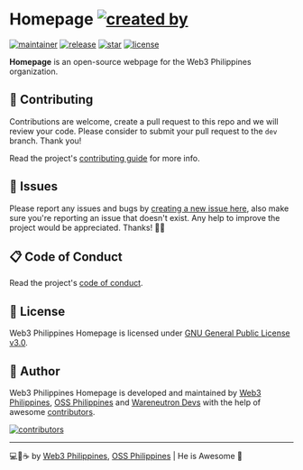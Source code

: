# Homepage [![created by](https://img.shields.io/badge/by-Web3%20Philippines-7b3fe4.svg?longCache=true&style=flat-square)](https://web3philippines.org)

[![maintainer](https://img.shields.io/badge/maintainer-OSS%20Philippines-blue.svg?logo=github&labelColor=181717&longCache=true&style=flat-square)](https://ossph.org) [![release](https://img.shields.io/github/release/web3phl/homepage.svg?logo=github&labelColor=181717&color=green&style=flat-square)](https://github.com/web3phl/homepage/releases) [![star](https://img.shields.io/github/stars/web3phl/homepage.svg?&logo=github&labelColor=181717&color=yellow&style=flat-square)](https://github.com/web3phl/homepage/stargazers) [![license](https://img.shields.io/github/license/web3phl/homepage.svg?&logo=github&labelColor=181717&style=flat-square)](https://github.com/web3phl/homepage/blob/main/license)

**Homepage** is an open-source webpage for the Web3 Philippines organization.

## 🎯 Contributing

Contributions are welcome, create a pull request to this repo and we will review your code. Please consider to submit your pull request to the `dev` branch. Thank you!

Read the project's [contributing guide](./contributing.md) for more info.

## 🐛 Issues

Please report any issues and bugs by [creating a new issue here](https://github.com/web3phl/homepage/issues/new/choose), also make sure you're reporting an issue that doesn't exist. Any help to improve the project would be appreciated. Thanks! 🙏✨

## 📋 Code of Conduct

Read the project's [code of conduct](./code_of_conduct.md).

## 📃 License

Web3 Philippines Homepage is licensed under [GNU General Public License v3.0](https://opensource.org/licenses/GPL-3.0).

## 📝 Author

Web3 Philippines Homepage is developed and maintained by [Web3 Philippines](https://web3philippines.org), [OSS Philippines](https://ossph.org) and [Wareneutron Devs](https://wareneutron.com) with the help of awesome [contributors](https://github.com/web3phl/homepage/graphs/contributors).

[![contributors](https://contrib.rocks/image?repo=web3phl/homepage)](https://github.com/web3phl/homepage/graphs/contributors)

---

💻💖☕ by [Web3 Philippines](https://web3philippines.org), [OSS Philippines](https://ossph.org) | He is Awesome 🙏